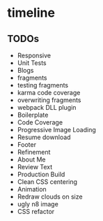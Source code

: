 # timeline

## TODOs
 * Responsive
 * Unit Tests
 * Blogs
  * fragments
  * testing fragments   
  * karma code coverage
  * overwriting fragments
  * webpack DLL plugin
 * Boilerplate
 * Code Coverage
 * Progressive Image Loading
 * Resume download
 * Footer
 * Refinement
 * About Me
 * Review Text
 * Production Build
 * Clean CSS centering
 * Animation
 * Redraw clouds on size
 * ugly n8 image
 * CSS refactor
 